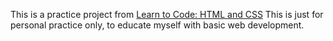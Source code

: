 This is a practice project from [Learn to Code: HTML and CSS](learn.shayhowe.com) 
This is just for personal practice only, to educate myself with basic web development.

